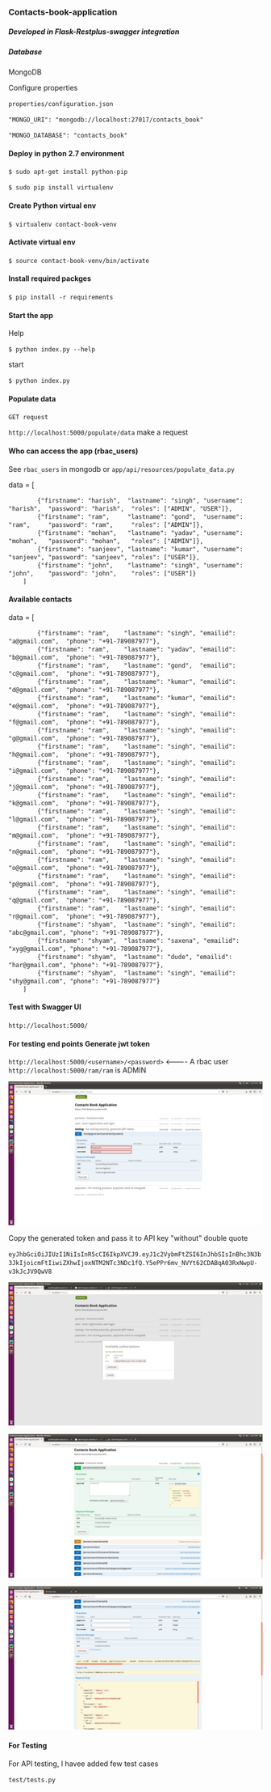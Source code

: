 ### Contacts-book-application

##### Developed in Flask-Restplus-swagger integration

##### Database 

MongoDB

Configure properties

`properties/configuration.json`

`"MONGO_URI": "mongodb://localhost:27017/contacts_book"`

`"MONGO_DATABASE": "contacts_book"`

#### Deploy in python 2.7 environment

`$ sudo apt-get install python-pip`

`$ sudo pip install virtualenv`

#### Create Python virtual env

`$ virtualenv contact-book-venv`

#### Activate virtual env
`$ source contact-book-venv/bin/activate`

#### Install required packges

`$ pip install -r requirements`

#### Start the app

Help

`$ python index.py --help`

start 

`$ python index.py`

#### Populate data

`GET request`

`http://localhost:5000/populate/data` make a request

#### Who can access the app (rbac_users)

See `rbac_users` in mongodb or `app/api/resources/populate_data.py`

data = [
            
            {"firstname": "harish",  "lastname": "singh", "username": "harish",  "password": "harish",  "roles": ["ADMIN", "USER"]},
            {"firstname": "ram",     "lastname": "gond",  "username": "ram",     "password": "ram",     "roles": ["ADMIN"]},
            {"firstname": "mohan",   "lastname": "yadav", "username": "mohan",   "password": "mohan",   "roles": ["ADMIN"]},
            {"firstname": "sanjeev", "lastname": "kumar", "username": "sanjeev", "password": "sanjeev", "roles": ["USER"]},
            {"firstname": "john",    "lastname": "singh", "username": "john",    "password": "john",    "roles": ["USER"]}
        ]
        
#### Available contacts

data = [

            {"firstname": "ram",    "lastname": "singh", "emailid": "a@gmail.com",  "phone": "+91-789087977"},
            {"firstname": "ram",    "lastname": "yadav", "emailid": "b@gmail.com",  "phone": "+91-789087977"},
            {"firstname": "ram",    "lastname": "gond",  "emailid": "c@gmail.com",  "phone": "+91-789087977"},
            {"firstname": "ram",    "lastname": "kumar", "emailid": "d@gmail.com",  "phone": "+91-789087977"},
            {"firstname": "ram",    "lastname": "kumar", "emailid": "e@gmail.com",  "phone": "+91-789087977"},
            {"firstname": "ram",    "lastname": "singh", "emailid": "f@gmail.com",  "phone": "+91-789087977"},
            {"firstname": "ram",    "lastname": "singh", "emailid": "g@gmail.com",  "phone": "+91-789087977"},
            {"firstname": "ram",    "lastname": "singh", "emailid": "h@gmail.com",  "phone": "+91-789087977"},
            {"firstname": "ram",    "lastname": "singh", "emailid": "i@gmail.com",  "phone": "+91-789087977"},
            {"firstname": "ram",    "lastname": "singh", "emailid": "j@gmail.com",  "phone": "+91-789087977"},
            {"firstname": "ram",    "lastname": "singh", "emailid": "k@gmail.com",  "phone": "+91-789087977"},
            {"firstname": "ram",    "lastname": "singh", "emailid": "l@gmail.com",  "phone": "+91-789087977"},
            {"firstname": "ram",    "lastname": "singh", "emailid": "m@gmail.com",  "phone": "+91-789087977"},
            {"firstname": "ram",    "lastname": "singh", "emailid": "n@gmail.com",  "phone": "+91-789087977"},
            {"firstname": "ram",    "lastname": "singh", "emailid": "o@gmail.com",  "phone": "+91-789087977"},
            {"firstname": "ram",    "lastname": "singh", "emailid": "p@gmail.com",  "phone": "+91-789087977"},
            {"firstname": "ram",    "lastname": "singh", "emailid": "q@gmail.com",  "phone": "+91-789087977"},
            {"firstname": "ram",    "lastname": "singh", "emailid": "r@gmail.com",  "phone": "+91-789087977"},
            {"firstname": "shyam",  "lastname": "singh", "emailid": "abc@gmail.com", "phone": "+91-789087977"},
            {"firstname": "shyam",  "lastname": "saxena", "emailid": "xyg@gmail.com", "phone": "+91-789087977"},
            {"firstname": "shyam",  "lastname": "dude", "emailid": "har@gmail.com", "phone": "+91-789087977"},
            {"firstname": "shyam",  "lastname": "singh", "emailid": "shy@gmail.com", "phone": "+91-789087977"}
        ]
        
#### Test with Swagger UI

`http://localhost:5000/`

#### For testing end points Generate jwt token

`http://localhost:5000/<username>/<password>` <---- A rbac user
`http://localhost:5000/ram/ram` is ADMIN

![alt text](https://github.com/sandhyalalkumar/contacts-book-secure-ws/blob/master/generate_token.png)

Copy the generated token and pass it to API key "without" double quote

`eyJhbGciOiJIUzI1NiIsInR5cCI6IkpXVCJ9.eyJ1c2VybmFtZSI6InJhbSIsInBhc3N3b3JkIjoicmFtIiwiZXhwIjoxNTM2NTc3NDc1fQ.Y5ePPr6mv_NVYt62CDABqA03RxNwpU-v3kJcJV9QwV8`

![alt text](https://github.com/sandhyalalkumar/contacts-book-secure-ws/blob/master/authorize_apis.png)

![alt text](https://github.com/sandhyalalkumar/contacts-book-secure-ws/blob/master/authorized.png)

![alt text](https://github.com/sandhyalalkumar/contacts-book-secure-ws/blob/master/search_paging.png)

#### For Testing

For API testing, I havee added few test cases

`test/tests.py`








